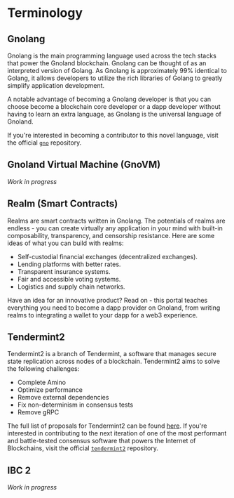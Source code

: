 # Terminology

## Gnolang

Gnolang is the main programming language used across the tech stacks that power the Gnoland blockchain. Gnolang can be thought of as an interpreted version of Golang. As Gnolang is approximately 99% identical to Golang, it allows developers to utilize the rich libraries of Golang to greatly simplify application development.

A notable advantage of becoming a Gnolang developer is that you can choose become a blockchain core developer or a dapp developer without having to learn an extra language, as Gnolang is the universal language of Gnoland.

If you're interested in becoming a contributor to this novel language, visit the official [`gno`](https://github.com/gnolang/gno) repository.

## Gnoland Virtual Machine (GnoVM)

_Work in progress_

## Realm (Smart Contracts)

Realms are smart contracts written in Gnolang. The potentials of realms are endless - you can create virtually any application in your mind with built-in composability, transparency, and censorship resistance. Here are some ideas of what you can build with realms:

* Self-custodial financial exchanges (decentralized exchanges).
* Lending platforms with better rates.
* Transparent insurance systems.
* Fair and accessible voting systems.
* Logistics and supply chain networks.

Have an idea for an innovative product? Read on - this portal teaches everything you need to become a dapp provider on Gnoland, from writing realms to integrating a wallet to your dapp for a web3 experience.

## Tendermint2

Tendermint2 is a branch of Tendermint, a software that manages secure state replication across nodes of a blockchain. Tendermint2 aims to solve the following challenges:

* Complete Amino
* Optimize performance
* Remove external dependencies
* Fix non-determinism in consensus tests
* Remove gRPC

The full list of proposals for Tendermint2 can be found [here](https://github.com/tendermint/tendermint2#what-is-already-proposed-for-tendermint2). If you're interested in contributing to the next iteration of one of the most performant and battle-tested consensus software that powers the Internet of Blockchains, visit the official [`tendermint2`](https://github.com/tendermint/tendermint2) repository.

## IBC 2

_Work in progress_
